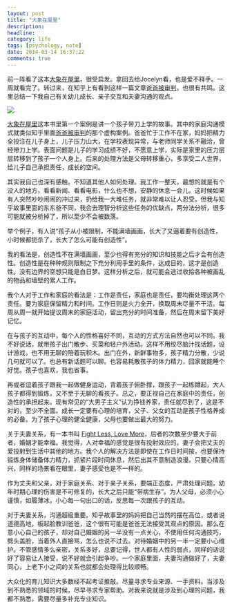 ```yaml
---
layout: post
title: "大象在屋里"
description: 
headline: 
category: life
tags: [psychology, note]
date: 2014-03-14 16:37:22
comments: true
---
```


前一阵看了这本[大象在屋里](http://book.douban.com/subject/25842106/)，很受启发。拿回去给Jocelyn看，也是爱不释手。一周就看完了。转过来，在知乎上有看到这样一篇文章[爸爸被审判](http://zhuanlan.zhihu.com/lswlsw/19627805#comment-53566939)，也很有共鸣。这里总结一下我自己有关幼儿成长、亲子交互和夫妻沟通的观点。

<!--more-->

![](http://i.imgur.com/RcC3eLZ.jpg)

[大象在屋里](http://book.douban.com/subject/25842106/)这本书里第一个案例是讲一个孩子带刀上学的故事。其中的家庭沟通模式就类似知乎里面[爸爸被审判](http://zhuanlan.zhihu.com/lswlsw/19627805#comment-53566939)的那个虚构案例。爸爸忙于工作不在家，妈妈把精力全投注在儿子身上，儿子压力山大，在学校表现异常，与老师同学关系不融洽，曾经带刀上学。表面问题是儿子的学习成绩不好，不愿意上学，实际是家里的压力层层转移到了孩子一个人身上。后来的处理方法是父母转移重心，多享受二人世界，给儿子自己承担责任，成长的空间。

其实我自己也深有感触。不知道其他人如何处理。我工作一整天，最想的就是有个没人的地方，看看新闻、看看电影，什么也不想，安静的休息一会儿。这时候如果有人突然吵吵闹闹的冲过来，扔给我一大堆任务，就非常难以让人忍受。但我与知乎故事里面的东东爸不同，我会去理智分析这些任务的优缺点，两分法分析，很多可能就被分析掉了，所以至少不会被数落。

 举个例子，有人说“孩子从小被限制，不能满墙画画，长大了又逼着要有创造性，小时候都扼杀了，长大了怎么可能有创造性”。

我的看法是，创造性不在满墙画画，至少也得有充分的知识和技能之后才会有创造性。创造性是在种种规则限制之下充分利用手里的条件，达成目的，这才是创造性。没有边界的空想只能是白日梦。这样分析之后，就可能会逃过收拾各种被画乱的物品和墙壁的累人工作。

我个人对于工作和家庭的看法是：工作是责任，家庭也是责任，要均衡处理这两个责任。要为家庭保留精力和时间。工作日则是火力全开，换取周末尽量不干活。每周从周一就开始提议周末的家庭活动，留出充分的时间准备，然后在周末留下美好记忆。

在与孩子的互动中，每个人的性格喜好不同，互动的方式方法自然也可以不同。我不好说话，就带孩子出门散步、买菜和轻户外活动。这样不用绞尽脑汁找话题，设计游戏，也不用无聊的陪着玩积木。出门在外，新鲜事物多，孩子精力分散，少说几句就可以了。也总有新话题可以聊。也容易耗散孩子的体力精力，回家就能睡个好觉。孩子也喜欢，我也省事。

再或者逗着孩子跟我一起做健身运动，背着孩子俯卧撑，跟孩子一起练蹲起，大人孩子都得到锻炼，又不至于无聊的看孩子。总之，要正视自己在家庭中的责任，创造性的承担起来。现有常见的“大男子主义”认为挣钱养家，责任就尽到了，这是不对的，至少不全面。成长一定要有心理的培育，父子、父女的互动是孩子性格养成的必备。为了孩子心理的健全健康，父母也要做出最大的努力。

关于夫妻关系，有一本书叫 [Fight Less, Love More](http://book.douban.com/subject/11406263/)，后者的次数至少要大于前者，婚姻才能幸福。我觉得，人对幸福的感觉是很有投射效应的。妻子会把丈夫的爱投射到生活中其他的地方。我个人的解决方法是即使在工作日时间按，也要保持锻炼身体储备体力精力，抓紧片段时间休息，然后出其不意制造浪漫。只要心情高兴，同样的场景看在眼里，妻子感受也是不一样的。

作为丈夫和父亲，对于家庭关系、对于亲子关系，要端正态度，严肃处理问题。幼年时期心理的伤害是不可修复的，长大之后只能“带病生存”。为人父母，必须小心谨慎，如履薄冰，小心每一句出口的话，反思每一次跟孩子的互动。

对于夫妻关系，沟通超级重要。知乎故事里的妈妈把自己当然的摆在高位，或者说道德高地，板起脸教训爸爸，这个很有可能是爸爸无法接受其观点的原因。那么在意小心自己的孩子，却对自己婚姻的另一半没有一点关心，不使用任何沟通技巧，劈头盖脸，当着外人直接骂，怎么也说不过去。对待婚姻中的另一半一定要小心维护。不管感情多么亲密，关系多好，总要记得，世人都有人性的弱点，同样的话说好了容易让人接受，说不好就会引起争吵。一个家庭里面，夫妻沟通做好了，夫妻同心，上老下小之间的关系也就都会处理得比较顺畅。

大众化的育儿知识大多数经不起考证推敲。尽量寻求专业来源、一手资料。当涉及到不熟悉的领域的时候，尽早寻求专家帮助。对我来说就是涉及到心理的问题，我都不熟悉，需要尽量多补充专业知识。
